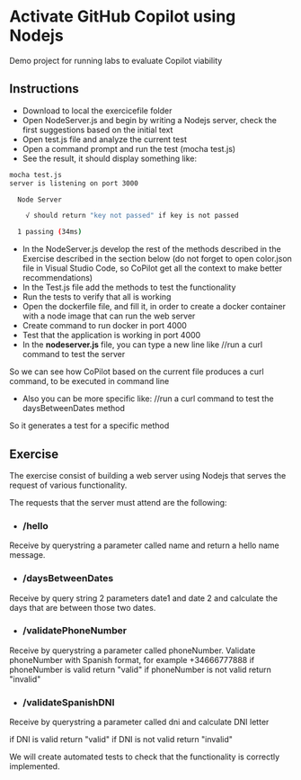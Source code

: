 # Activate GitHub Copilot using Nodejs

Demo project for running labs to evaluate Copilot viability

## Instructions

- Download to local the exercicefile folder
- Open NodeServer.js and begin by writing a Nodejs server, check the first suggestions based on the initial text
- Open test.js file and analyze the current test
- Open a command prompt and run the test (mocha test.js)
- See the result, it should display something like:

``` bash
mocha test.js
server is listening on port 3000

  Node Server

    √ should return "key not passed" if key is not passed

  1 passing (34ms)

```

- In the NodeServer.js develop the rest of the methods described in the Exercise described in the section below (do not forget to open color.json file in Visual Studio Code, so CoPilot get all the context to make better recommendations)
- In the Test.js file add the methods to test the functionality
- Run the tests to verify that all is working
- Open the dockerfile file, and fill it, in order to create a docker container with a node image that can run the web server
- Create command to run docker in port 4000
- Test that the application is working in port 4000
- In the **nodeserver.js** file, you can type a new line like //run a curl command to test the server

So we can see how CoPilot based on the current file produces a curl command, to be executed in command line

- Also you can be more specific like: //run a curl command to test the daysBetweenDates method

So it generates a test for a specific method

## Exercise

The exercise consist of building a web server using Nodejs that serves the request of various functionality.

The requests that the server must attend are the following:

- ### /hello

Receive by querystring a parameter called name and return a hello name message.

- ### /daysBetweenDates

Receive by query string 2 parameters date1 and date 2 and calculate the days that are between those two dates.

- ### /validatePhoneNumber

Receive by querystring a parameter called phoneNumber. Validate phoneNumber with Spanish format, for example +34666777888
if phoneNumber is valid return "valid"
if phoneNumber is not valid return "invalid"

- ### /validateSpanishDNI

Receive by querystring a parameter called dni and calculate DNI letter

if DNI is valid return "valid"
if DNI is not valid return "invalid"

We will create automated tests to check that the functionality is correctly implemented.
